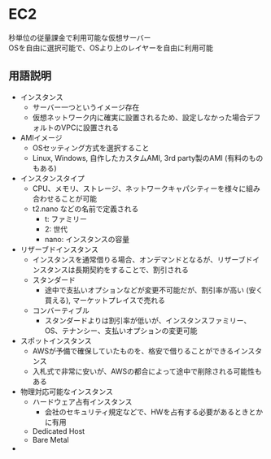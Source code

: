 # EC2

秒単位の従量課金で利用可能な仮想サーバー  
OSを自由に選択可能で、OSより上のレイヤーを自由に利用可能

## 用語説明

- インスタンス
  - サーバー一つというイメージ存在
  - 仮想ネットワーク内に確実に設置されるため、設定しなかった場合デフォルトのVPCに設置される
- AMIイメージ
  - OSセッティング方式を選択すること
  - Linux, Windows, 自作したカスタムAMI, 3rd party製のAMI (有料のものもある)
- インスタンスタイプ
  - CPU、メモリ、ストレージ、ネットワークキャパシティーを様々に組み合わせることが可能
  - t2.nano などの名前で定義される
    - t: ファミリー
	- 2: 世代
	- nano: インスタンスの容量
- リザーブドインスタンス
  - インスタンスを通常借りる場合、オンデマンドとなるが、リザーブドインスタンスは長期契約をすることで、割引される
  - スタンダード
    - 途中で支払いオプションなどが変更不可能だが、割引率が高い (安く買える), マーケットプレイスで売れる
  - コンバーティブル
    - スタンダードよりは割引率が低いが、インスタンスファミリー、OS、テナンシー、支払いオプションの変更可能
- スポットインスタンス
  - AWSが予備で確保していたものを、格安で借りることができるインスタンス
  - 入札式で非常に安いが、AWSの都合によって途中で削除される可能性もある
- 物理対応可能なインスタンス
  - ハードウェア占有インスタンス
    - 会社のセキュリティ規定などで、HWを占有する必要があるときとかに有用
  - Dedicated Host
  - Bare Metal
- 
